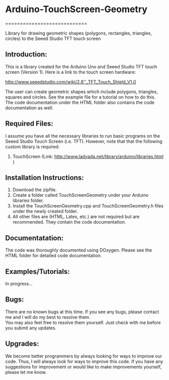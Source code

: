 # Arduino-TouchScreen-Geometry
============================

Library for drawing geometric shapes (polygons, rectangles, triangles, circles) to the Seeed Studio TFT touch screen

## Introduction:
This is a library created for the Arduino Uno and Seeed Studio TFT touch screen (Version 1).  Here is a link to the touch screen hardware:

http://www.seeedstudio.com/wiki/2.8''_TFT_Touch_Shield_V1.0

The user can create geometric shapes which include polygons, triangles, squares and circles.  See the example file for a tutorial on how to do this. The code documentation under the HTML folder also contains the code documentation as well.

## Required Files:
I assume you have all the necessary libraries to run basic programs on the Seeed Studio Touch Screen (i.e. TFT).  However, note that that the following custom library is required.  

1. TouchScreen (Link: http://www.ladyada.net/library/arduino/libraries.html )

## Installation Instructions:
1. Download the zipfile.
2. Create a folder called TouchScreenGeometry under your Arduino libraries folder.
3. Install the TouchScreenGeometry.cpp and TouchScreenGeometry.h files under the newly created folder.
4. All other files are (HTML, Latex, etc.) are not required but are recommended.  They contain the code documentation.

## Documentatation:
The code was thoroughly documented using DOxygen. Please see the HTML folder for detailed code documentation.

## Examples/Tutorials:
In progress...

## Bugs:
There are no known bugs at this time.  If you see any bugs, please contact me and I will do my best to resolve them.  
You may also feel free to resolve them yourself.  Just check with me before you submit any updates.

## Upgrades:
We become better programmers by always looking for ways to improve our code.  Thus, I will always look for ways to improve this code.  If you have any suggestions for improvement or would like to make improvements yourself, please let me know.


